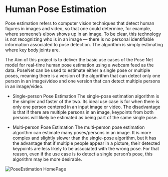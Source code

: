 # Human Pose Estimation
Pose estimation refers to computer vision techniques that detect human figures in images and video, so that one could determine, for example, where someone’s elbow shows up in an image. To be clear, this technology is not recognizing who is in an image — there is no personal identifiable information associated to pose detection. The algorithm is simply estimating where key body joints are.

The Aim of this project is to deliver the basic use cases of the Pose Net model for real-time human pose estimation using a webcam feed as the data. PoseNet can be used to estimate either a single pose or multiple poses, meaning there is a version of the algorithm that can detect only one person in an image/video and one version that can detect multiple persons in an image/video. 

- Single-person Pose Estimation
The single-pose estimation algorithm is the simpler and faster of the two. Its ideal use case is for when there is only one person centered in an input image or video. The disadvantage is that if there are multiple persons in an image, keypoints from both persons will likely be estimated as being part of the same single pose.

- Multi-person Pose Estimation
The multi-person pose estimation algorithm can estimate many poses/persons in an image. It is more complex and slightly slower than the single-pose algorithm, but it has the advantage that if multiple people appear in a picture, their detected keypoints are less likely to be associated with the wrong pose. For that reason, even if the use case is to detect a single person’s pose, this algorithm may be more desirable.

![PoseEstimation HomePage](https://github.com/itsindrajput/PoseEstimation/assets/70815899/fec36c19-04ae-49ae-b8e5-b44886b49c89)
